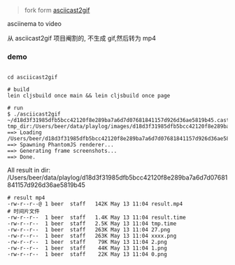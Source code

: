 
> fork form [asciicast2gif](https://github.com/asciinema/asciicast2gif)

asciinema to video

从 asciicast2gif 项目阉割的, 不生成 gif,然后转为 mp4

### demo

```shell

cd asciicast2gif

# build
lein cljsbuild once main && lein cljsbuild once page 

# run 
$ ./asciicast2gif ~/d18d3f31985dfb5bcc42120f8e289ba7a6d7d07681841157d926d36ae5819b45.cast 
tmp_dir:/Users/beer/data/playlog/images/d18d3f31985dfb5bcc42120f8e289ba7a6d7d07681841157d926d36ae5819b45
==> Loading /Users/beer/d18d3f31985dfb5bcc42120f8e289ba7a6d7d07681841157d926d36ae5819b45.cast...
==> Spawning PhantomJS renderer...
==> Generating frame screenshots...
==> Done.
```

All result in dir: /Users/beer/data/playlog/d18d3f31985dfb5bcc42120f8e289ba7a6d7d07681841157d926d36ae5819b45

```shell
# result mp4 
-rw-r--r--@ 1 beer  staff   142K May 13 11:04 result.mp4
# 时间片文件
-rw-r--r--  1 beer  staff   1.4K May 13 11:04 result.time
-rw-r--r--  1 beer  staff   2.5K May 13 11:04 tmp.time
-rw-r--r--  1 beer  staff   263K May 13 11:04 27.png
-rw-r--r--  1 beer  staff   263K May 13 11:04 xxxx.png
-rw-r--r--  1 beer  staff    79K May 13 11:04 2.png
-rw-r--r--  1 beer  staff    44K May 13 11:04 1.png
-rw-r--r--  1 beer  staff    22K May 13 11:04 0.png
```



